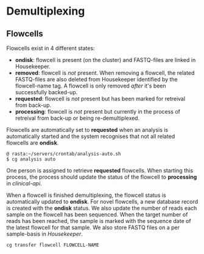 # Demultiplexing

## Flowcells

Flowcells exist in 4 different states:

- **ondisk**: flowcell is present (on the cluster) and FASTQ-files are linked in Housekeeper.
- **removed**: flowcell is _not_ present. When removing a flowcell, the related FASTQ-files are also deleted from Housekeeper identified by the flowcell-name tag. A flowcell is only removed _after_ it's been successfully backed-up.
- **requested**: flowcell is _not_ present but has been marked for retreival from back-up.
- **processing**: flowcell is _not_ present but currently in the process of retreival from back-up or being re-demultiplexed.

Flowcells are automatically set to **requested** when an analysis is automatically started and the system recognises that not all related flowcells are **ondisk**.

    @ rasta:~/servers/crontab/analysis-auto.sh
    $ cg analysis auto

One person is assigned to retrieve **requested** flowcells. When starting this process, the process should update the status of the flowcell to **processing** in _clinical-api_.

When a flowcell is finished demultiplexing, the flowcell status is automatically updated to **ondisk**. For novel flowcells, a new database record is created with the **ondisk** status. We also update the number of reads each sample on the flowcell has been sequenced. When the target number of reads has been reached, the sample is marked with the sequence date of the latest flowcell for that sample. We also store FASTQ files on a per sample-basis in _Housekeeper_.

    cg transfer flowcell FLOWCELL-NAME
